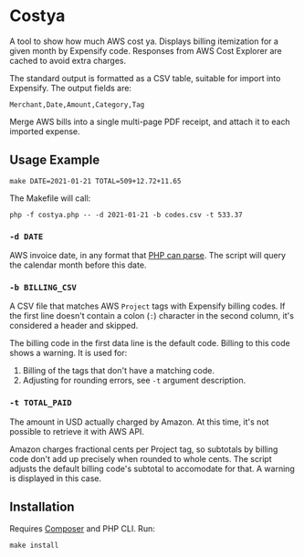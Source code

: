 # Costya

A tool to show how much AWS cost ya. Displays billing itemization for a given month by Expensify code. Responses from
AWS Cost Explorer are cached to avoid extra charges.

The standard output is formatted as a CSV table, suitable for import into Expensify. The output fields are:

    Merchant,Date,Amount,Category,Tag

Merge AWS bills into a single multi-page PDF receipt, and attach it to each imported expense.

## Usage Example

    make DATE=2021-01-21 TOTAL=509+12.72+11.65

The Makefile will call:

    php -f costya.php -- -d 2021-01-21 -b codes.csv -t 533.37

### `-d DATE`

AWS invoice date, in any format that [PHP can parse](https://www.php.net/manual/en/datetime.formats.php). The script
will query the calendar month before this date.

### `-b BILLING_CSV`

A CSV file that matches AWS `Project` tags with Expensify billing codes. If the first line doesn't contain a colon
(`:`) character in the second column, it's considered a header and skipped.

The billing code in the first data line is the default code. Billing to this code shows a warning. It is used for:

1. Billing of the tags that don't have a matching code.
2. Adjusting for rounding errors, see `-t` argument description.

### `-t TOTAL_PAID`

The amount in USD actually charged by Amazon. At this time, it's not possible to retrieve it with AWS API.

Amazon charges fractional cents per Project tag, so subtotals by billing code don't add up precisely when rounded to
whole cents. The script adjusts the default billing code's subtotal to accomodate for that. A warning is displayed in
this case.

## Installation

Requires [Composer](https://getcomposer.org/) and PHP CLI. Run:

    make install
